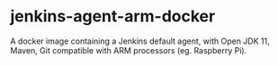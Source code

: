 # jenkins-agent-arm-docker

A docker image containing a Jenkins default agent, with Open JDK 11, Maven, Git 
compatible with ARM processors (eg. Raspberry Pi). 

